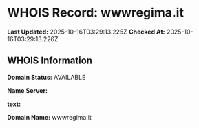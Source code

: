# WHOIS Record: wwwregima.it

**Last Updated:** 2025-10-16T03:29:13.225Z
**Checked At:** 2025-10-16T03:29:13.226Z

## WHOIS Information

**Domain Status:** AVAILABLE

**Name Server:** 

**text:** 

**Domain Name:** wwwregima.it

